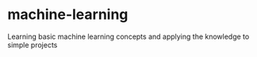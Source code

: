 # machine-learning
Learning basic machine learning concepts and applying the knowledge to simple projects
